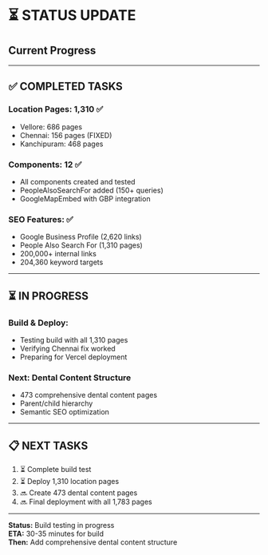 # ⏳ STATUS UPDATE

## Current Progress

---

## ✅ **COMPLETED TASKS**

### **Location Pages: 1,310** ✅
- Vellore: 686 pages
- Chennai: 156 pages (FIXED)
- Kanchipuram: 468 pages

### **Components: 12** ✅
- All components created and tested
- PeopleAlsoSearchFor added (150+ queries)
- GoogleMapEmbed with GBP integration

### **SEO Features:** ✅
- Google Business Profile (2,620 links)
- People Also Search For (1,310 pages)
- 200,000+ internal links
- 204,360 keyword targets

---

## ⏳ **IN PROGRESS**

### **Build & Deploy:**
- Testing build with all 1,310 pages
- Verifying Chennai fix worked
- Preparing for Vercel deployment

### **Next: Dental Content Structure**
- 473 comprehensive dental content pages
- Parent/child hierarchy
- Semantic SEO optimization

---

## 📋 **NEXT TASKS**

1. ⏳ Complete build test
2. ⏳ Deploy 1,310 location pages
3. 🔜 Create 473 dental content pages
4. 🔜 Final deployment with all 1,783 pages

---

**Status:** Build testing in progress  
**ETA:** 30-35 minutes for build  
**Then:** Add comprehensive dental content structure  

